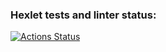 ### Hexlet tests and linter status:
[![Actions Status](https://github.com/igorK1977/python-project-49/actions/workflows/hexlet-check.yml/badge.svg)](https://github.com/igorK1977/python-project-49/actions)